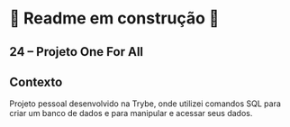 # 🚧 Readme em construção 🚧

## 24 – Projeto One For All

## Contexto

Projeto pessoal desenvolvido na Trybe, onde utilizei comandos SQL para criar um banco de dados e para manipular e acessar seus dados.

<!-- Olá, Tryber!

Esse é apenas um arquivo inicial para o README do seu projeto.

É essencial que você preencha esse documento por conta própria, ok?

Não deixe de usar nossas dicas de escrita de README de projetos, e deixe sua criatividade brilhar!

⚠️ IMPORTANTE: você precisa deixar nítido:
- quais arquivos/pastas foram desenvolvidos por você; 
- quais arquivos/pastas foram desenvolvidos por outra pessoa estudante;
- quais arquivos/pastas foram desenvolvidos pela Trybe.

-->
